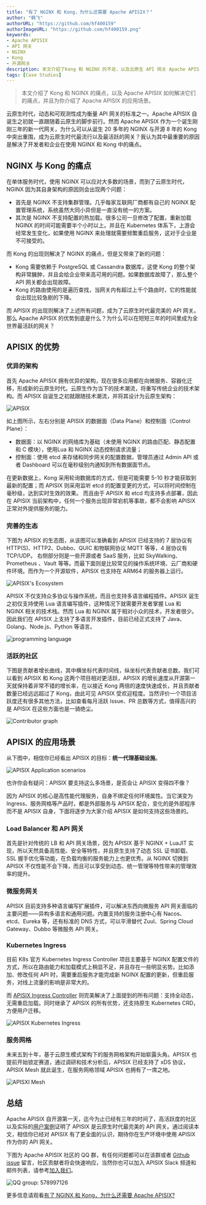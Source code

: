 ```yaml
---
title: "有了 NGINX 和 Kong，为什么还需要 Apache APISIX？"
author: "韩飞"
authorURL: "https://github.com/hf400159"
authorImageURL: "https://github.com/hf400159.png"
keywords: 
- Apache APISIX
- API 网关
- NGINX
- Kong
- 开源网关
description: 本文介绍了Kong 和 NGINX 的不足，以及云原生 API 网关 Apache APISIX 如何解决 NGINX 和 Kong 所带来的业务痛点、Apache APISIX 的优势和使用场景。
tags: [Case Studies]
---
```


> 本文介绍了 Kong 和 NGINX 的痛点，以及 Apache APISIX 如何解决它们的痛点，并且为你介绍了 Apache APISIX 的应用场景。

<!--truncate-->

云原生时代，动态和可观测性成为衡量 API 网关的标准之一。Apache APISIX 自诞生之初就一直跟随着云原生的脚步前行。然而 Apache APISIX 作为一个诞生刚刚三年的新一代网关，为什么可以从诞生 20 多年的 NGINX 与开源 8 年的 Kong 中突出重围，成为云原生时代最流行以及最活跃的网关？我认为其中最重要的原因是解决了开发者和企业在使用 NGINX 和 Kong 中的痛点。

## NGINX 与 Kong 的痛点

在单体服务时代，使用 NGINX 可以应对大多数的场景，而到了云原生时代，NGINX 因为其自身架构的原因则会出现两个问题：

- 首先是 NGINX 不支持集群管理。几乎每家互联网厂商都有自己的 NGINX 配置管理系统，系统虽然大同小异但是一直没有统一的方案。
- 其次是 NGINX 不支持配置的热加载。很多公司一旦修改了配置，重新加载 NGINX 的时间可能需要半个小时以上。并且在 Kubernetes 体系下，上游会经常发生变化，如果使用 NGINX 来处理就需要频繁重启服务，这对于企业是不可接受的。

而 Kong 的出现则解决了 NGINX 的痛点，但是又带来了新的问题：

- Kong 需要依赖于 PostgreSQL 或 Cassandra 数据库，这使 Kong 的整个架构非常臃肿，并且会给企业带来高可用的问题。如果数据库故障了，那么整个 API 网关都会出现故障。
- Kong 的路由使用的是遍历查找，当网关内有超过上千个路由时，它的性能就会出现比较急剧的下降。

而 APISIX 的出现则解决了上述所有问题，成为了云原生时代最完美的 API 网关。那么 Apache APISIX 的优势到底是什么？为什么可以在短短三年的时间里成为全世界最活跃的网关？

## APISIX 的优势

### 优异的架构

首先 Apache APISIX 拥有优异的架构，现在很多应用都在向微服务、容器化迁移，形成新的云原生时代。云原生作为当下的技术潮流，将重写传统企业的技术架构。而 APISIX 自诞生之初就跟随技术潮流，并将其设计为云原生架构：

![APISIX](https://static.apiseven.com/2022/blog/0729/1.png)

如上图所示，左右分别是 APISIX 的数据面（Data Plane）和控制面（Control Plane）：

- 数据面：以 NGINX 的网络库为基础（未使用 NGINX 的路由匹配、静态配置和 C 模块），使用Lua 和 NGINX 动态控制请求流量；
- 控制面：使用 etcd 来存储和同步网关的配置数据，管理员通过 Admin API 或者 Dashboard 可以在毫秒级别内通知到所有数据面节点。

在更新数据上，Kong 采用轮询数据库的方式，但是可能需要 5-10 秒才能获取到最新的配置；而 APISIX 则采用监听 etcd 的配置变更的方式，可以将时间控制在毫秒级，达到实时生效的效果。
而且由于 APISIX 和 etcd 均支持多点部署，因此在 APISIX 当前架构中，任何一个服务出现异常宕机等事故，都不会影响 APISIX 正常对外提供服务的能力。

### 完善的生态

下图为 APISIX 的生态图，从该图可以准确看到 APISIX 已经支持的 7 层协议有 HTTP(S)、HTTP2、Dubbo、QUIC 和物联网协议 MQTT 等等，4 层协议有 TCP/UDP。
右侧部分则是一些开源或者 SaaS 服务，比如 SkyWalking、Prometheus 、Vault 等等。而最下面则是比较常见的操作系统环境、云厂商和硬件环境。而作为一个开源软件，APISIX 也支持在 ARM64 的服务器上运行。

![APISIX's Ecosystem](https://static.apiseven.com/2022/blog/0729/2.PNG)

APISIX 不仅支持众多协议与操作系统，而且也支持多语言编程插件。APISIX 诞生之初仅支持使用 Lua 语言编写插件，这种情况下就需要开发者掌握 Lua 和 NGINX 相关的技术栈。然而 Lua 和 NGINX 属于相对小众的技术，开发者很少。因此我们在 APISIX 上支持了多语言开发插件，目前已经正式支持了 Java、Golang、Node.js、Python 等语言。

![programming language](https://static.apiseven.com/2022/blog/0729/3.png)

### 活跃的社区

下图是贡献者增长曲线，其中横坐标代表时间线，纵坐标代表贡献者总数。我们可以看到 APISIX 和 Kong 这两个项目相对更活跃，APISIX 的增长速度从开源第一天就保持着非常不错的增长率，在以接近 Kong 两倍的速度快速成长，并且贡献者数量已经远远超过了 Kong，由此可见 APISIX 受欢迎程度。当然评价一个项目活跃度还有很多其他方法，比如查看每月活跃 Issue、PR 总数等方式，值得高兴的是 APISIX 在这些方面也是一骑绝尘。

![Contributor graph](https://static.apiseven.com/2022/blog/0729/4.png)

## APISIX 的应用场景

从下图中，相信你已经看出 APISIX 的目标：**统一代理基础设施**。

![APISIX Application scenarios](https://static.apiseven.com/2022/blog/0729/5.png)

也许你会有疑问：APISIX 要支持这么多场景，是否会让 APISIX 变得四不像？

因为 APISIX 的核心是高性能代理服务，自身不绑定任何环境属性。当它演变为 Ingress、服务网格等产品时，都是外部服务与 APISIX 配合，变化的是外部程序而不是 APISIX 自身，下面将逐步为大家介绍 APISIX 是如何支持这些场景的。

### Load Balancer 和 API 网关

首先是针对传统的 LB 和 API 网关场景，因为 APISIX 基于 NGINX + LuaJIT 实现，所以天然具备高性能、安全等特性，并且原生支持了动态 SSL 证书卸载、SSL 握手优化等功能，在负载均衡的服务能力上也更优秀。从 NGINX 切换到 APISIX 不仅性能不会下降，而且可以享受到动态、统一管理等特性带来的管理效率的提升。

### 微服务网关

APISIX 目前支持多种语言编写扩展插件，可以解决东西向微服务 API 网关面临的主要问题——异构多语言和通用问题。内置支持的服务注册中心有 Nacos、etcd、Eureka 等，还有标准的 DNS 方式，可以平滑替代 Zuul、Spring Cloud Gateway、Dubbo 等微服务 API 网关。

### Kubernetes Ingress

目前 K8s 官方 Kubernetes Ingress Controller 项目主要基于 NGINX 配置文件的方式，所以在路由能力和加载模式上稍显不足，并且存在一些明显劣势。比如添加、修改任何 API 时，需要重启服务才能完成新 NGINX 配置的更新，但重启服务，对线上流量的影响是非常大的。

而 [APISIX Ingress Controller](https://apisix.apache.org/zh/docs/ingress-controller/getting-started/) 则完美解决了上面提到的所有问题：支持全动态，无需重启加载。同时继承了 APISIX 的所有优势，还支持原生 Kubernetes CRD，方便用户迁移。

![APISIX Kubernetes Ingress](https://static.apiseven.com/2022/blog/0729/6.png)

### 服务网格

未来五到十年，基于云原生模式架构下的服务网格架构开始崭露头角。APISIX 也提前开始锁定赛道，通过调研和技术分析后，APISIX 已经支持了 xDS 协议，APISIX Mesh 就此诞生，在服务网格领域  APISIX 也拥有了一席之地。

![APISXI Mesh](https://static.apiseven.com/2022/blog/0729/7.png)

## 总结

Apache APISIX 自开源第一天，迄今为止已经有三年的时间了，高活跃度的社区以及实际的[用户案例](https://apisix.apache.org/zh/blog/tags/user-case/)证明了 APISIX 是云原生时代最完美的 API 网关。通过阅读本文，相信你已经对 APISIX 有了更全面的认识，期待你在生产环境中使用 APISIX 作为你的 API 网关。

下图为 Apache APISIX 社区的 QQ 群，有任何问题都可以在该群或者 [Github issue](https://github.com/apache/apisix/issues) 留言，社区贡献者将会快速响应，当然你也可以加入 APISIX Slack 频道和邮件列表，请参考[加入我们](https://apisix.apache.org/zh/docs/general/join/)。

![QQ group: 578997126](https://static.apiseven.com/2022/blog/0729/8.PNG)

更多信息请观看[有了 NGINX 和 Kong，为什么还需要 Apache APISIX?](https://www.bilibili.com/video/BV1w54y1V73Z?p=1&share_medium=android&share_plat=android&share_source=COPY&share_tag=s_i&timestamp=1621812452&unique_k=PEusrt)

